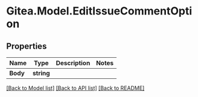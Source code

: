 
# Gitea.Model.EditIssueCommentOption

## Properties

Name | Type | Description | Notes
------------ | ------------- | ------------- | -------------
**Body** | **string** |  | 

[[Back to Model list]](../README.md#documentation-for-models)
[[Back to API list]](../README.md#documentation-for-api-endpoints)
[[Back to README]](../README.md)

